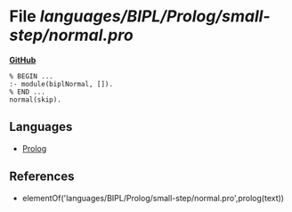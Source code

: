 # File _languages/BIPL/Prolog/small-step/normal.pro_
**[GitHub](https://github.com/softlang/yas/blob/master/languages/BIPL/Prolog/small-step/normal.pro)**
```
% BEGIN ...
:- module(biplNormal, []).
% END ...
normal(skip).
```

## Languages
* [Prolog](../languages/Prolog.md)

## References
* elementOf('languages/BIPL/Prolog/small-step/normal.pro',prolog(text))
